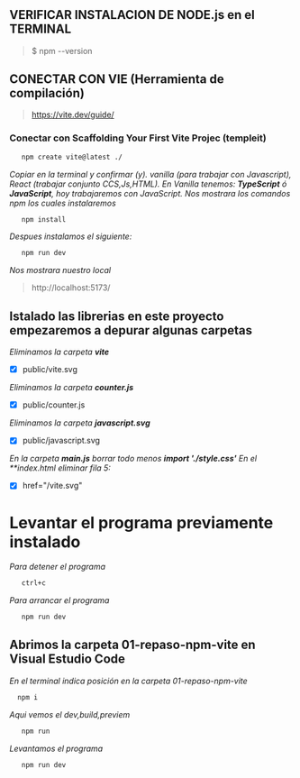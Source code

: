 #

## VERIFICAR INSTALACION DE NODE.js en el TERMINAL

> $ npm --version

## CONECTAR CON VIE (Herramienta de compilación)

> https://vite.dev/guide/

### Conectar con Scaffolding Your First Vite Projec (templeit)

```bash
   npm create vite@latest ./
```

_Copiar en la terminal y confirmar (y)._
_vanilla (para trabajar con Javascript), React (trabajar conjunto CCS,Js,HTML)._
_En Vanilla tenemos: **TypeScript** ó **JavaScript**, hoy trabajaremos con JavaScript._
_Nos mostrara los comandos npm los cuales instalaremos_

```bash
   npm install
```

_Despues instalamos el siguiente:_

```bash
   npm run dev
```

_Nos mostrara nuestro local_

> http://localhost:5173/

## Istalado las librerias en este proyecto empezaremos a depurar algunas carpetas

_Eliminamos la carpeta **vite**_

- [x] public/vite.svg

_Eliminamos la carpeta **counter.js**_

- [x] public/counter.js

_Eliminamos la carpeta **javascript.svg**_

- [x] public/javascript.svg

_En la carpeta **main.js** borrar todo menos **import './style.css'**_
_En el \*\*index.html eliminar fila 5:_

- [x] href="/vite.svg"

# Levantar el programa previamente instalado

_Para detener el programa_

```bash
   ctrl+c
```

_Para arrancar el programa_

```bash
   npm run dev
```

## Abrimos la carpeta 01-repaso-npm-vite en **Visual Estudio Code**

_En el terminal indica posición en la carpeta 01-repaso-npm-vite_

```bash
  npm i
```

_Aqui vemos el dev,build,previem_

```bash
   npm run
```

_Levantamos el programa_

```bash
   npm run dev
```
